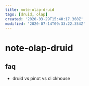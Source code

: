 ```yaml
---
title: note-olap-druid
tags: [druid, olap]
created: '2020-03-29T15:40:17.360Z'
modified: '2020-07-14T09:33:22.354Z'
---
```


# note-olap-druid

## faq

- druid vs pinot vs clickhouse
